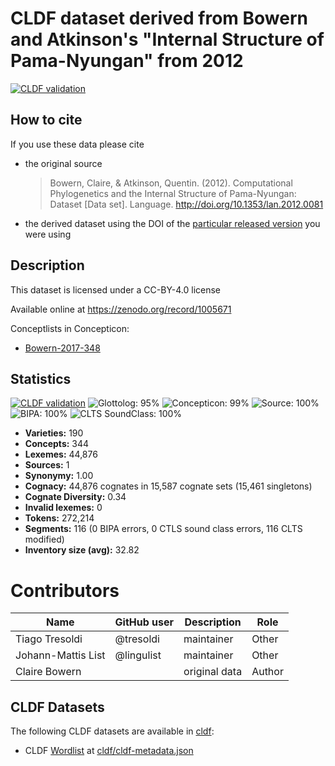 # CLDF dataset derived from Bowern and Atkinson's "Internal Structure of Pama-Nyungan" from 2012

[![CLDF validation](https://github.com/lexibank/bowernpny/workflows/CLDF-validation/badge.svg)](https://github.com/lexibank/bowernpny/actions?query=workflow%3ACLDF-validation)

## How to cite

If you use these data please cite
- the original source
  > Bowern, Claire, & Atkinson, Quentin. (2012). Computational Phylogenetics and the Internal Structure of Pama-Nyungan: Dataset [Data set]. Language. http://doi.org/10.1353/lan.2012.0081
- the derived dataset using the DOI of the [particular released version](../../releases/) you were using

## Description


This dataset is licensed under a CC-BY-4.0 license

Available online at https://zenodo.org/record/1005671


Conceptlists in Concepticon:
- [Bowern-2017-348](https://concepticon.clld.org/contributions/Bowern-2017-348)
## Statistics


[![CLDF validation](https://github.com/lexibank/bowernpny/workflows/CLDF-validation/badge.svg)](https://github.com/lexibank/bowernpny/actions?query=workflow%3ACLDF-validation)
![Glottolog: 95%](https://img.shields.io/badge/Glottolog-95%25-green.svg "Glottolog: 95%")
![Concepticon: 99%](https://img.shields.io/badge/Concepticon-99%25-green.svg "Concepticon: 99%")
![Source: 100%](https://img.shields.io/badge/Source-100%25-brightgreen.svg "Source: 100%")
![BIPA: 100%](https://img.shields.io/badge/BIPA-100%25-brightgreen.svg "BIPA: 100%")
![CLTS SoundClass: 100%](https://img.shields.io/badge/CLTS%20SoundClass-100%25-brightgreen.svg "CLTS SoundClass: 100%")

- **Varieties:** 190
- **Concepts:** 344
- **Lexemes:** 44,876
- **Sources:** 1
- **Synonymy:** 1.00
- **Cognacy:** 44,876 cognates in 15,587 cognate sets (15,461 singletons)
- **Cognate Diversity:** 0.34
- **Invalid lexemes:** 0
- **Tokens:** 272,214
- **Segments:** 116 (0 BIPA errors, 0 CTLS sound class errors, 116 CLTS modified)
- **Inventory size (avg):** 32.82

# Contributors

Name | GitHub user | Description | Role
--- | --- | --- | ---
Tiago Tresoldi | @tresoldi| maintainer| Other
Johann-Mattis List | @lingulist | maintainer | Other
Claire Bowern | | original data | Author




## CLDF Datasets

The following CLDF datasets are available in [cldf](cldf):

- CLDF [Wordlist](https://github.com/cldf/cldf/tree/master/modules/Wordlist) at [cldf/cldf-metadata.json](cldf/cldf-metadata.json)